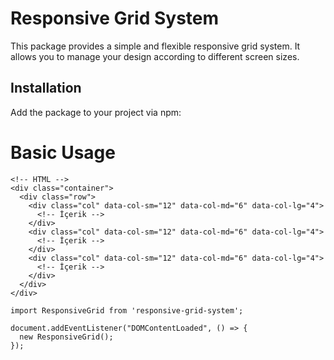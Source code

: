 # Responsive Grid System

This package provides a simple and flexible responsive grid system. It allows you to manage your design according to different screen sizes.

## Installation

Add the package to your project via npm:

# Basic Usage

```
<!-- HTML -->
<div class="container">
  <div class="row">
    <div class="col" data-col-sm="12" data-col-md="6" data-col-lg="4">
      <!-- İçerik -->
    </div>
    <div class="col" data-col-sm="12" data-col-md="6" data-col-lg="4">
      <!-- İçerik -->
    </div>
    <div class="col" data-col-sm="12" data-col-md="6" data-col-lg="4">
      <!-- İçerik -->
    </div>
  </div>
</div>

import ResponsiveGrid from 'responsive-grid-system';

document.addEventListener("DOMContentLoaded", () => {
  new ResponsiveGrid();
});
```
